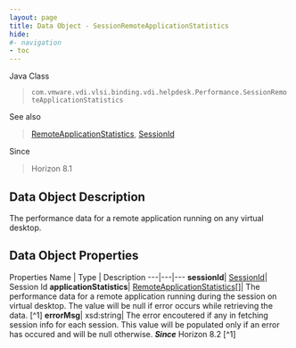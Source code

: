 ```yaml
---
layout: page
title: Data Object - SessionRemoteApplicationStatistics
hide:
#- navigation
- toc
---
```






Java Class
> `com.vmware.vdi.vlsi.binding.vdi.helpdesk.Performance.SessionRemoteApplicationStatistics`

See also
> [RemoteApplicationStatistics](vdi.helpdesk.Performance.RemoteApplicationStatistics.md), [SessionId](vdi.entity.SessionId.md)

Since
> Horizon 8.1


## Data Object Description

The performance data for a remote application running on any virtual desktop.

## Data Object Properties
Properties
Name |  Type |  Description
---|---|---
**sessionId**| [SessionId](vdi.entity.SessionId.md)|  Session Id
**applicationStatistics**| [RemoteApplicationStatistics[]](vdi.helpdesk.Performance.RemoteApplicationStatistics.md)|  The performance data for a remote application running during the session on virtual desktop. The value will be null if error occurs while retrieving the data. [^1]
**errorMsg**|  xsd:string|  The error encoutered if any in fetching session info for each session. This value will be populated only if an error has occured and will be null otherwise.  **_Since_** Horizon 8.2 [^1]


 
